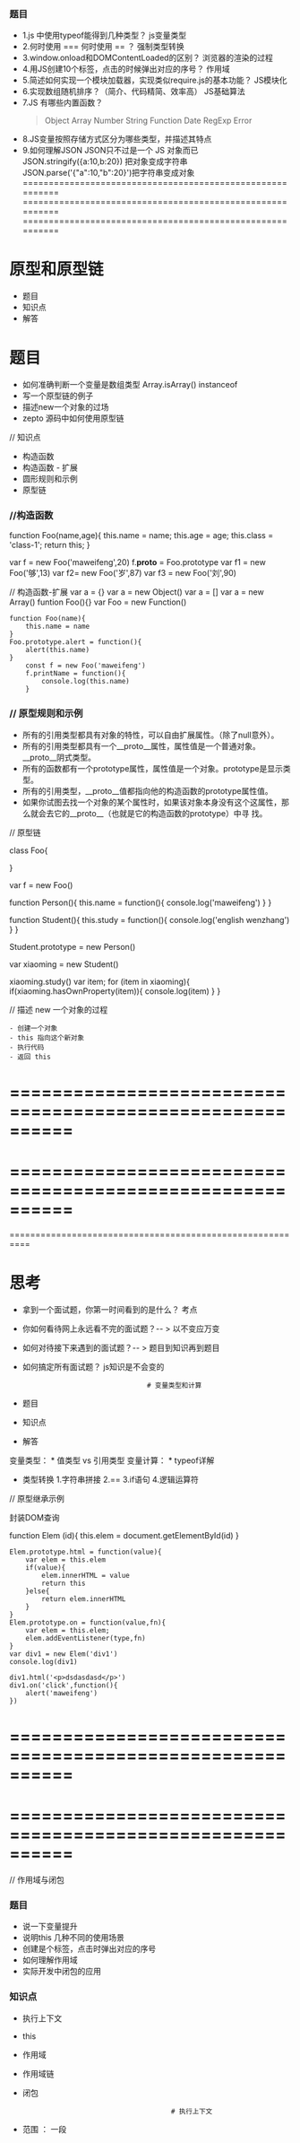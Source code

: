### 题目

* 1.js 中使用typeof能得到几种类型？  js变量类型
* 2.何时使用 === 何时使用 == ？      强制类型转换
* 3.window.onload和DOMContentLoaded的区别？ 浏览器的渲染的过程
* 4.用JS创建10个<a>标签，点击的时候弹出对应的序号？ 作用域
* 5.简述如何实现一个模块加载器，实现类似require.js的基本功能？ JS模块化
* 6.实现数组随机排序？（简介、代码精简、效率高）  JS基础算法
* 7.JS 有哪些内置函数？
    > Object 
      Array
      Number
      String
      Function
      Date
      RegExp
      Error
    >
* 8.JS变量按照存储方式区分为哪些类型，并描述其特点
* 9.如何理解JSON
    JSON只不过是一个 JS 对象而已
    JSON.stringify({a:10,b:20}) 把对象变成字符串
    JSON.parse('{"a":10,"b":20}')把字符串变成对象
==========================================================
==========================================================
==========================================================

# 原型和原型链
* 题目
* 知识点
* 解答

# 题目 
- 如何准确判断一个变量是数组类型
    Array.isArray()
    instanceof
- 写一个原型链的例子
- 描述new一个对象的过场
- zepto  源码中如何使用原型链


// 知识点
* 构造函数
* 构造函数 - 扩展
* 圆形规则和示例
* 原型链









### //构造函数
function Foo(name,age){
    this.name = name;
    this.age  = age;
    this.class = 'class-1';
    return this;
}

var f = new Foo('maweifeng',20)   f.__proto__ = Foo.prototype
var f1 = new Foo('够',13)
var f2= new Foo('岁',87)
var f3 = new Foo('刘',90)

// 构造函数-扩展
var a = {}   var a = new Object()
var a = []   var a = new Array()
funtion Foo(){}     var Foo = new Function()

```
function Foo(name){
    this.name = name
}
Foo.prototype.alert = function(){
    alert(this.name)
}
    const f = new Foo('maweifeng')
    f.printName = function(){
        console.log(this.name)
    }
```

### // 原型规则和示例
* 所有的引用类型都具有对象的特性，可以自由扩展属性。（除了null意外）。
* 所有的引用类型都具有一个__proto__属性，属性值是一个普通对象。__proto__阴式类型。
* 所有的函数都有一个prototype属性，属性值是一个对象。prototype是显示类型。
* 所有的引用类型，__proto__值都指向他的构造函数的prototype属性值。
* 如果你试图去找一个对象的某个属性时，如果该对象本身没有这个这属性，那么就会去它的__proto__（也就是它的构造函数的prototype）中寻   找。

// 原型链

class  Foo{
    
}

var f = new Foo()

function Person(){
    this.name = function(){
        console.log('maweifeng')
    }
}

function Student(){
    this.study = function(){
        console.log('english wenzhang')
    }
}

Student.prototype = new Person()

var xiaoming = new Student()

xiaoming.study()
var item;
for (item in xiaoming){
    if(xiaoming.hasOwnProperty(item)){
        console.log(item)
    }
}

// 描述 new 一个对象的过程

    - 创建一个对象
    - this 指向这个新对象
    - 执行代码
    - 返回 this
==========================================================
==========================================================
==========================================================
==========================================================
==========================================================




# 思考
* 拿到一个面试题，你第一时间看到的是什么？ 考点
* 你如何看待网上永远看不完的面试题？-- >   以不变应万变
* 如何对待接下来遇到的面试题？-- >        题目到知识再到题目
* 如何搞定所有面试题？              js知识是不会变的




                                     # 变量类型和计算                                                            



* 题目
* 知识点
* 解答

变量类型：   * 值类型 vs 引用类型 
变量计算：   * typeof详解



* 类型转换
 1.字符串拼接
 2.==
 3.if语句
 4.逻辑运算符







// 原型继承示例


   封装DOM查询

   function Elem (id){
       this.elem = document.getElementById(id)
   }

    Elem.prototype.html = function(value){
        var elem = this.elem
        if(value){
            elem.innerHTML = value
            return this
        }else{
            return elem.innerHTML
        }
    }
    Elem.prototype.on = function(value,fn){
        var elem = this.elem;
        elem.addEventListener(type,fn)
    }
    var div1 = new Elem('div1')
    console.log(div1)

    div1.html('<p>dsdasdasd</p>')
    div1.on('click',function(){
        alert('maweifeng')
    })






==========================================================
==========================================================
==========================================================
==========================================================




// 作用域与闭包

### 题目
- 说一下变量提升
- 说明this 几种不同的使用场景
- 创建是个<a>标签，点击时弹出对应的序号
- 如何理解作用域
- 实际开发中闭包的应用

### 知识点
    
 - 执行上下文
 - this
 - 作用域
 - 作用域链
 - 闭包



                                            # 执行上下文

- 范围 ： 一段<script> 或者一个函数
- 全局 ： 变量定义、函数声明 一段 <script> 
- 函数 ： 变量定义、函数声明、this、argument 函数





函数声明   函数表达式
fn()
function fn(){
    表达式
}



var a = function(){
    // 表达式
}



const a = {
    name:'maweifeng',
    fn:function(){
        confirm(this.name)
    }
}


a.fn()
a.fn.call({name:'daguinv'})
var fn1 = a.fn
fn1()


// this 
* 作为构造函数
* 作为对象属性
* 作为普通函数
* bind call apply


function Foo(name){   
    this.name = name   
}
var f = new Foo('maweifeng')


var obj ={
name:'maweifeng',
printName:function(){
    console.log(this.name)
    }
}
obj.printName()





function fn (){
    console.log(this)
}

fn()

// call bind apply

function fn1 (name){
    alert(name)
    console.log(this)
}

fn1.call({x:100},zhangsan)
------------------
// 闭包

function F1(){
    var a = 100

    // 返回一个函数 （函数作为返回值）
    return function (){
        console.log(a)
    }
}

var f1 = F1()
var a =200
f1()





function Elem(id){
    this.elme = document.getElementByClassName(id)
}

Elem.prototype.html = function (value){
    var elem = this.elme
    if(value){
        elem.innerHTML = value
    }else{
        return elem
    }
}
Elem.proto.on = function(){
    var elem = this.elme
    elem.addEventListener(type,fn)
}

var f = new Elem()
f.html()
f.on('click',function(){
    alert('maweifeng')
})